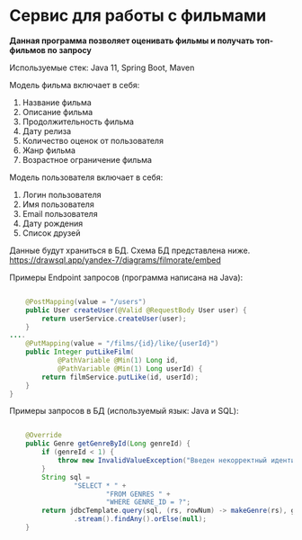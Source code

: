# Сервис для работы с фильмами

**Данная программа позволяет оценивать фильмы и получать топ-фильмов по запросу**

Используемые стек: Java 11, Spring Boot, Maven

Модель фильма включает в себя:
1. Название фильма
2. Описание фильма
3. Продолжительность фильма
4. Дату релиза
5. Количество оценок от пользователя
6. Жанр фильма
7. Возрастное ограничение фильма

Модель пользователя включает в себя:
1. Логин пользователя
2. Имя пользователя
3. Email пользователя
4. Дату рождения
5. Список друзей

Данные будут храниться в БД. Схема БД представлена ниже.
https://drawsql.app/yandex-7/diagrams/filmorate/embed

Примеры Endpoint запросов (программа написана на Java):

```java

    @PostMapping(value = "/users")
    public User createUser(@Valid @RequestBody User user) {
        return userService.createUser(user);
    }
....
    @PutMapping(value = "/films/{id}/like/{userId}")
    public Integer putLikeFilm(
            @PathVariable @Min(1) Long id,
            @PathVariable @Min(1) Long userId) {
        return filmService.putLike(id, userId);
    }
}
```

Примеры запросов в БД (используемый язык: Java и SQL):

```java

    @Override
    public Genre getGenreById(Long genreId) {
        if (genreId < 1) {
            throw new InvalidValueException("Введен некорректный идентификатор жанра.");
        }
        String sql =
                "SELECT * " +
                        "FROM GENRES " +
                        "WHERE GENRE_ID = ?";
        return jdbcTemplate.query(sql, (rs, rowNum) -> makeGenre(rs), genreId)
                .stream().findAny().orElse(null);
    }
```
